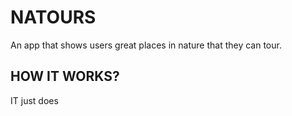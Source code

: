 # NATOURS

An app that shows users great places in nature that they can tour.

## HOW IT WORKS?
IT just does
